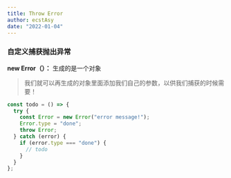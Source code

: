 ```yaml
---
title: Throw Error
author: ecstAsy
date: "2022-01-04"
---
```


### 自定义捕获抛出异常

**new Error（）：** 生成的是一个对象

> 我们就可以再生成的对象里面添加我们自己的参数，以供我们捕获的时候需要！

```js
const todo = () => {
  try {
    const Error = new Error("error message!");
    Error.type = "done";
    throw Error;
  } catch (error) {
    if (error.type === "done") {
      // todo
    }
  }
};
```
